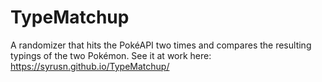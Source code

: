 # TypeMatchup
A randomizer that hits the PokéAPI two times and compares the resulting typings of the two Pokémon.
See it at work here: https://syrusn.github.io/TypeMatchup/